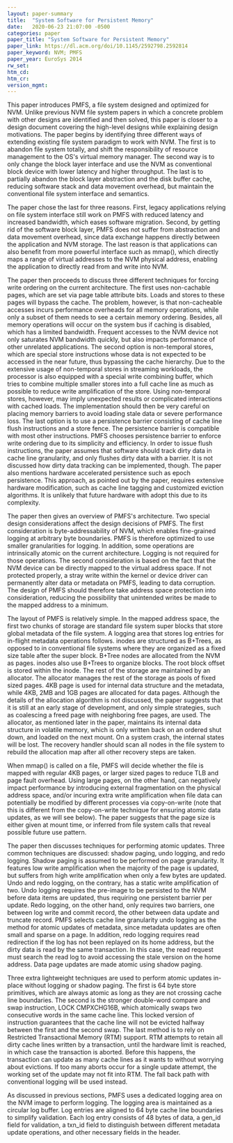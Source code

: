 ```yaml
---
layout: paper-summary
title:  "System Software for Persistent Memory"
date:   2020-06-23 21:07:00 -0500
categories: paper
paper_title: "System Software for Persistent Memory"
paper_link: https://dl.acm.org/doi/10.1145/2592798.2592814
paper_keyword: NVM; PMFS
paper_year: EuroSys 2014
rw_set:
htm_cd:
htm_cr:
version_mgmt:
---
```


This paper introduces PMFS, a file system designed and optimized for NVM. Unlike previous NVM file system papers in which
a concrete problem with other designs are identified and then solved, this paper is closer to a design document covering
the high-level designs while explaining design motivations. The paper begins by identifying three different ways of extending
existing file system paradigm to work with NVM. The first is to abandon file system totally, and shift the responsibility
of resource management to the OS's virtual memory manager. The second way is to only change the block layer interface and
use the NVM as conventional block device with lower latency and higher throughput. The last is to partially abandon the 
block layer abstraction and the disk buffer cache, reducing software stack and data movement overhead, but maintain the
conventional file system interface and semantics.

The paper chose the last for three reasons. First, legacy applications relying on file system interface still work on
PMFS with reduced latency and increased bandwidth, which eases software migration. Second, by getting rid of the software 
block layer, PMFS does not suffer from abstraction and data movement overhead, since data exchange happens directly
between the application and NVM storage. The last reason is that applications can also benefit from more powerful interface
such as mmap(), which directly maps a range of virtual addresses to the NVM physical address, enabling the application 
to directly read from and write into NVM.

The paper then proceeds to discuss three different techniques for forcing write ordering on the current architecture.
The first uses non-cachable pages, which are set via page table attribute bits. Loads and stores to these pages will
bypass the cache. The problem, however, is that non-cacheable accesses incurs performance overheads for all memory
operations, while only a subset of them needs to see a certain memory ordering. Besides, all memory operations will
occur on the system bus if caching is disabled, which has a limited bandwidth. Frequent accesses to the NVM device
not only saturates NVM bandwidth quickly, but also impacts performance of other unrelated applications.
The second option is non-temporal stores, which are special store instructions whose data is not expected to be accessed
in the near future, thus bypassing the cache hierarchy. Due to the extensive usage of non-temporal stores in streaming 
workloads, the processor is also equipped with a special write combining buffer, which tries to combine multiple smaller 
stores into a full cache line as much as possible to reduce write amplification of the store. Using non-temporal
stores, however, may imply unexpected results or complicated interactions with cached loads. The implementation
should then be very careful on placing memory barriers to avoid loading stale data or severe performance loss.
The last option is to use a persistence barrier consisting of cache line flush instructions and a store fence. The 
persistence barrier is compatible with most other instructions. PMFS chooses persistence barrier to enforce 
write ordering due to its simplicity and efficiency. In order to issue flush instructions, the paper assumes that software
should track dirty data in cache line granularity, and only flushes dirty data with a barrier. It is not discussed
how dirty data tracking can be implemented, though.
The paper also mentions hardware accelerated persistence such as epoch persistence. This approach, as pointed out
by the paper, requires extensive hardware modification, such as cache line tagging and customized eviction algorithms.
It is unlikely that future hardware with adopt this due to its complexity.

The paper then gives an overview of PMFS's architecture. Two special design considerations affect the design decisions
of PMFS. The first consideration is byte-addressability of NVM, which enables fine-grained logging at arbitrary byte
boundaries. PMFS is therefore optimized to use smaller granularities for logging. In addition, some operations are 
intrinsically atomic on the current architecture. Logging is not required for those operations.
The second consideration is based on the fact that the NVM device can be directly mapped to the virtual address space.
If not protected properly, a stray write within the kernel or device driver can permanently alter data or metadata on 
PMFS, leading to data corruption. The design of PMFS should therefore take address space protection into consideration,
reducing the possibility that unintended writes be made to the mapped address to a minimum.

The layout of PMFS is relatively simple. In the mapped address space, the first two chunks of storage are standard file 
system super blocks that store global metadata of the file system. A logging area that stores log entries for in-flight
metadata operations follows.
inodes are structured as B+Trees, as opposed to in
conventional file systems where they are organized as a fixed size table after the super block. B+Tree nodes are allocated
from the NVM as pages. inodes also use B+Trees to organize blocks. The root block offset is stored within the inode.
The rest of the storage are maintained by an allocator. The allocator manages the rest of the storage as pools of 
fixed sized pages. 4KB page is used for internal data structure and the metadata, while 4KB, 2MB and 1GB pages are allocated
for data pages. Although the details of the allocation algorithm is not discussed, the paper suggests that it is still
at an early stage of development, and only simple strategies, such as coalescing a freed page with neighboring free pages,
are used.
The allocator, as mentioned later in the paper, maintains its internal data structure in volatile memory,
which is only written back on an ordered shut down, and loaded on the next mount. 
On a system crash, the internal states will be lost. The recovery handler should scan all nodes in the file system to
rebuild the allocation map after all other recovery steps are taken.

When mmap() is called on a file, PMFS will decide whether the file is mapped with regular 4KB pages, or larger sized 
pages to reduce TLB and page fault overhead. Using large pages, on the other hand, can negatively impact performance
by introducing external fragmentation on the physical address space, and/or incuring extra write amplification when 
file data can potentially be modified by different processes via copy-on-write (note that this is different from the 
copy-on-write technique for ensuring atomic data updates, as we will see below).
The paper suggests that the page size is either given at mount time, or inferred from file system calls that reveal
possible future use pattern.

The paper then discusses techniques for performing atomic updates. Three common techniques are discussed: shadow paging,
undo logging, and redo logging. Shadow paging is assumed to be performed on page granularity. It features low write 
amplification when the majority of the page is updated, but suffers from high write amplification when only a few 
bytes are updated. Undo and redo logging, on the contrary, has a static write amplification of two. Undo logging
requires the pre-image to be persisted to the NVM before data items are updated, thus requiring one persistent barrier
per update. Redo logging, on the other hand, only requires two barriers, one between log write and commit record, the 
other between data update and truncate record. PMFS selects cache line granularity undo logging as the method for atomic 
updates of metadata, since metadata updates are often small and sparse on a page. In addition, redo logging requires read 
redirection if the log has not been replayed on its home address, but the dirty data is read by the same transaction. 
In this case, the read request must search the read log to avoid accessing the stale version on the home address. 
Data page updates are made atomic using shadow paging.

Three extra lightweight techniques are used to perform atomic updates in-place without logging or shadow paging. The first
is 64 byte store primitives, which are always atomic as long as they are not crossing cache line boundaries. The 
second is the stronger double-word compare and swap instruction, LOCK CMPXCHG16B, which atomically swaps two consecutive
words in the same cache line. This locked version of instruction guarantees that the cache line will not be evicted 
halfway between the first and the second swap. The last method is to rely on Restricted Transactional Memory (RTM) support.
RTM attempts to retain all dirty cache lines written by a transaction, until the hardware limit is reached, in which case
the transaction is aborted. Before this happens, the transaction can update as many cache lines as it wants to without 
worrying about evictions. If too many aborts occur for a single update attempt, the working set of the update may not fit 
into RTM. The fall back path with conventional logging will be used instead.

As discussed in previous sections, PMFS uses a dedicated logging area on the NVM image to perform logging. The logging area
is maintained as a circular log buffer. Log entries are aligned to 64 byte cache line boundaries to simplify validation. 
Each log entry consists of 48 bytes of data, a gen_id field for validation, a txn_id field to distinguish between different
metadata update operations, and other necessary fields in the header. 
